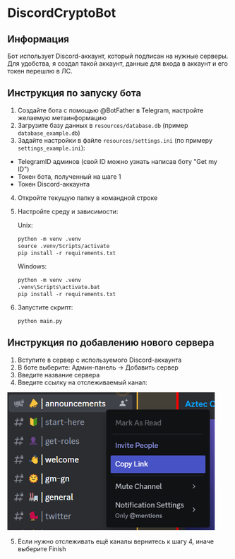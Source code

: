 # DiscordCryptoBot
## Информация
Бот использует Discord-аккаунт, который подписан на нужные серверы.
Для удобства, я создал такой аккаунт, данные для входа в аккаунт и его токен перешлю в ЛС.

## Инструкция по запуску бота
1. Создайте бота с помощью @BotFather в Telegram, настройте желаемую метаинформацию
2. Загрузите базу данных в ```resources/database.db``` (пример ```database_example.db```)
3. Задайте настройки в файле ```resources/settings.ini``` (по примеру ```settings_example.ini```):

- TelegramID админов (свой ID можно узнать написав боту "Get my ID")
- Токен бота, полученный на шаге 1
- Токен Discord-аккаунта 

4. Откройте текущую папку в командной строке
5. Настройте среду и зависимости:
   
   Unix:
   ```commandline
   python -m venv .venv
   source .venv/Scripts/activate
   pip install -r requirements.txt
   ```
   Windows:
   ```commandline
   python -m venv .venv
   .venv\Scripts\activate.bat
   pip install -r requirements.txt
   ```

6. Запустите скрипт:
   ```commandline
   python main.py
   ```

## Инструкция по добавлению нового сервера
1. Вступите в сервер с используемого Discord-аккаунта
2. В боте выберите: Админ-панель -> Добавить сервер
3. Введите название сервера
4. Введите ссылку на отслеживаемый канал:

![tutorial](tutorial.png "Tutorial")

5. Если нужно отслеживать ещё каналы вернитесь к шагу 4, иначе выберите Finish
